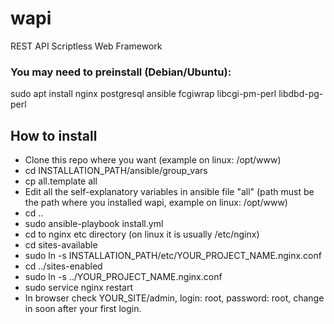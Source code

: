 # wapi
REST API Scriptless Web Framework

### You may need to preinstall (Debian/Ubuntu):
sudo apt install nginx postgresql ansible fcgiwrap libcgi-pm-perl libdbd-pg-perl

## How to install
- Clone this repo where you want (example on linux: /opt/www)
- cd INSTALLATION_PATH/ansible/group_vars
- cp all.template all
- Edit all the self-explanatory variables in ansible file "all" (path must be the path where you installed wapi, example on linux: /opt/www)
- cd ..
- sudo ansible-playbook install.yml
- cd to nginx etc directory (on linux it is usually /etc/nginx)
- cd sites-available
- sudo ln -s INSTALLATION_PATH/etc/YOUR_PROJECT_NAME.nginx.conf
- cd ../sites-enabled
- sudo ln -s ../YOUR_PROJECT_NAME.nginx.conf
- sudo service nginx restart
- In browser check YOUR_SITE/admin, login: root, password: root, change in soon after your first login.
